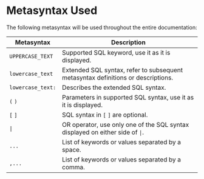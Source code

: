 # Metasyntax Used

The following metasyntax will be used throughout the entire documentation:

| Metasyntax          | Description                                                                                  |
| ------------------- | -------------------------------------------------------------------------------------------- |
| `UPPERCASE_TEXT`    | Supported SQL keyword, use it as it is displayed.                                            |
| `lowercase_text`    | Extended SQL syntax, refer to subsequent metasyntax definitions or descriptions.             |
| `lowercase_text:`   | Describes the extended SQL syntax.                                                           |
| `(` `)`             | Parameters in supported SQL syntax, use it as it is displayed.                               |
| `[` `]`             | SQL syntax in `[` `]` are optional.                                                          |
| <code>&#124;</code> | OR operator, use only one of the SQL syntax displayed on either side of <code>&#124;</code>. |
| `...`               | List of keywords or values separated by a space.                                             |
| `,...`              | List of keywords or values separated by a comma.                                             |
